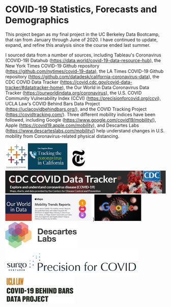 # COVID-19 Statistics, Forecasts and Demographics

This project began as my final project in the UC Berkeley Data Bootcamp, that ran from January through June of 2020.  I have continued to update, expand, and refine this analysis since the course ended last summer.

I sourced data from a number of sources, including Tableau's Coronavirus (COVID-19) Datahub (https://data.world/covid-19-data-resource-hub), the New York Times COVID-19 Github repository (https://github.com/nytimes/covid-19-data), the LA Times COVID-19 Github repository (https://github.com/datadesk/california-coronavirus-data), the CDC COVID Data Tracker (https://covid.cdc.gov/covid-data-tracker/#datatracker-home), the Our World in Data Coronavirus Data Tracker (https://ourworldindata.org/coronavirus), the U.S. COVID Community Vulnerability Index (CCVI) (https://precisionforcovid.org/ccvi), UCLA Law's COVID Behind Bars Data Project (https://uclacovidbehindbars.org/), and the COVID Tracking Project (https://covidtracking.com/).  Three different mobility indices have been followed, including Google (https://www.google.com/covid19/mobility/), Apple (https://covid19.apple.com/mobility), and Descartes Labs (https://www.descarteslabs.com/mobility/) help understand changes in U.S. mobility from Coronavirus-related physical distancing.



<img src=".\images\covid-19-datahub2.jpg" alt="covid-19-datahub2" /><img src=".\images\latimes2.png" alt="latimes" /><img src=".\images\nyt2.png" alt="nyt" /><img src=".\images\CDC2.jpg" alt="CDC" /><img src=".\images\our_world_in_data2.jpg" alt="our_world_in_data" /><img src=".\images\apple2.jpg" alt="apple2" /> )<img src=".\images\google-corona-960x540-2.png" alt="google-corona-960x540" /><img src=".\images\DL_Logo_Color_Black_With_Wordmark2.png" alt="DL_Logo_Color_Black_With_Wordmark" /><img src=".\images\precision-logo.4dd54723-2.png" alt="precision-logo.4dd54723" /><img src=".\images\ucla2.jpg" alt="ucla2" />
